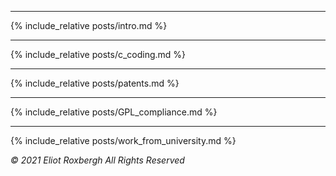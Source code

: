
---
{% include_relative posts/intro.md %}

---
{% include_relative posts/c_coding.md %}

---
{% include_relative posts/patents.md %}

---
{% include_relative posts/GPL_compliance.md %}

---
{% include_relative posts/work_from_university.md %}

_© 2021 Eliot Roxbergh All Rights Reserved_

